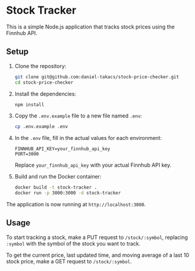 # Stock Tracker

This is a simple Node.js application that tracks stock prices using the Finnhub API.

## Setup

1. Clone the repository:

    ```bash
    git clone git@github.com:daniel-takacs/stock-price-checker.git
    cd stock-price-checker

    ```

2. Install the dependencies:

    ```bash
    npm install
    ```

3. Copy the `.env.example` file to a new file named `.env`:

    ```bash
    cp .env.example .env
    ```

4. In the `.env` file, fill in the actual values for each environment:

    ```env
    FINNHUB_API_KEY=your_finnhub_api_key
    PORT=3000
    ```

    Replace `your_finnhub_api_key` with your actual Finnhub API key.

5. Build and run the Docker container:

    ```bash
    docker build -t stock-tracker .
    docker run -p 3000:3000 -d stock-tracker
    ```

The application is now running at `http://localhost:3000`.

## Usage

To start tracking a stock, make a PUT request to `/stock/:symbol`, replacing `:symbol` with the symbol of the stock you want to track.

To get the current price, last updated time, and moving average of a last 10 stock price, make a GET request to `/stock/:symbol`.